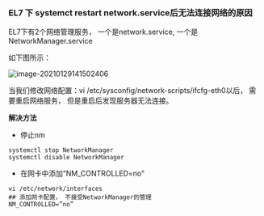 ### EL7 下 systemct restart network.service后无法连接网络的原因



EL7下有2个网络管理服务， 一个是network.service, 一个是NetworkManager.service

如下图所示：

![image-20210129141502406](I:%5Cgithub%5Cpages_on_everyday%5Cimgs%5Cimage-20210129141502406.png)

当我们修改网络配置：vi /etc/sysconfig/network-scripts/ifcfg-eth0以后， 需要重启网络服务， 但是重启后发现服务器无法连接。



**解决方法**

-   停止nm

```
systemctl stop NetworkManager
systemctl disable NetworkManager
```



-   在网卡中添加“NM_CONTROLLED=no"

```
vi /etc/network/interfaces
## 添加网卡配置， 不接受NetworkManager的管理
NM_CONTROLLED=”no”
```

